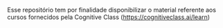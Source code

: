 Esse repositório tem por finalidade disponibilizar o material referente aos cursos fornecidos pela Cognitive Class (https://cognitiveclass.ai/learn)
